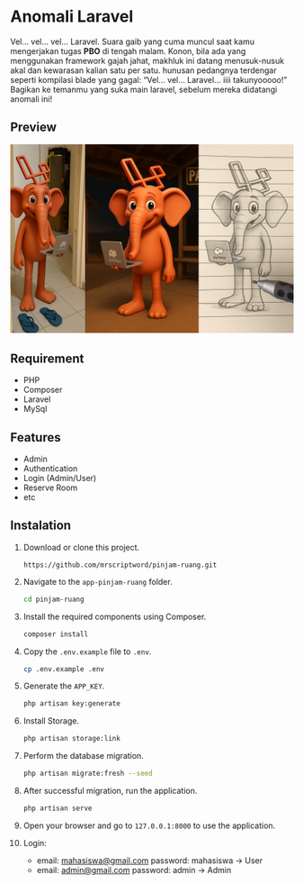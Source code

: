 <!-- 
<p align="center"><a href="https://laravel.com" target="_blank"><img src="https://raw.githubusercontent.com/laravel/art/master/logo-lockup/5%20SVG/2%20CMYK/1%20Full%20Color/laravel-logolockup-cmyk-red.svg" width="400" alt="Laravel Logo"></a></p>
-->

# Anomali Laravel
Vel… vel… vel… Laravel. Suara gaib yang cuma muncul saat kamu mengerjakan tugas **PBO** di tengah malam. Konon, bila ada yang menggunakan framework gajah jahat, makhluk ini datang menusuk-nusuk akal dan kewarasan kalian satu per satu. hunusan pedangnya terdengar seperti kompilasi blade yang gagal: “Vel… vel… Laravel… iiii takunyooooo!”
Bagikan ke temanmu yang suka main laravel, sebelum mereka didatangi anomali ini!
## Preview
<img src="anomali laravel.png" style="max-width:100%">

## Requirement
- PHP
- Composer
- Laravel
- MySql

## Features
-  Admin
-  Authentication
-  Login (Admin/User)
-  Reserve Room
-  etc

## Instalation
1. Download or clone this project.
   ```git
   https://github.com/mrscriptword/pinjam-ruang.git
   ```
2. Navigate to the `app-pinjam-ruang` folder.
   ```sh
   cd pinjam-ruang
   ```
3. Install the required components using Composer.
   ```sh
   composer install
   ```
4. Copy the `.env.example` file to `.env`.
   ```sh
   cp .env.example .env
   ```
5. Generate the `APP_KEY`.
   ```sh
   php artisan key:generate
   ```
6. Install Storage.
   ```sh
   php artisan storage:link
   ```
7. Perform the database migration.
   ```sh
   php artisan migrate:fresh --seed
   ```
8. After successful migration, run the application.
   ```sh
   php artisan serve
   ```
9. Open your browser and go to `127.0.0.1:8000` to use the application.
   
10. Login:
    - email: mahasiswa@gmail.com password: mahasiswa -> User
    - email: admin@gmail.com password: admin -> Admin

